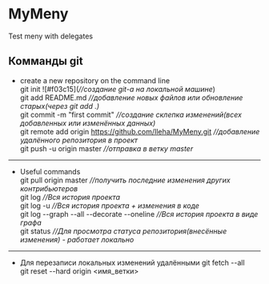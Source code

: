 # MyMeny
Test meny with delegates
## Комманды git
* create a new repository on the command line  
    git init ![#f03c15](_//создание git-a на локальной машине_)  
    git add README.md _//добавление новых файлов или обновление старых(через git add .)_  
    git commit -m "first commit" _//создание склепка изменений(всех добавленных или изменённых данных)_  
    git remote add origin https://github.com/Ileha/MyMeny.git _//добавление удалённого репозитория в проект_  
    git push -u origin master _//отправка в ветку master_  
* * *
* Useful commands  
    git pull origin master _//получить последние изменения других контрибьютеров_  
    git log _//Вся история проекта_  
    git log -u _//Вся история проекта + изменения в коде_  
    git log --graph --all --decorate --oneline _//Вся история проекта в виде графа_  
    git status _//Для просмотра статуса репозитория(внесённые изменения) - работает локально_  
* * *
* Для перезаписи локальных изменений удалёнными
    git fetch --all  
    git reset --hard origin <имя_ветки>  
